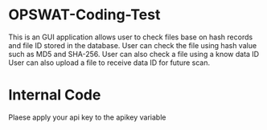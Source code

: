 # OPSWAT-Coding-Test
This is an GUI application allows user to check files base on hash records and file ID stored in the database.
User can check the file using hash value such as MD5 and SHA-256.
User can also check a file using a know data ID
User can also upload a file to receive data ID for future scan.

# Internal Code
Plaese apply your api key to the apikey variable 
